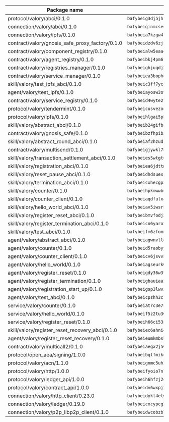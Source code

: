| Package name                                                  | Package hash                                                  |
| ------------------------------------------------------------- | ------------------------------------------------------------- |
| protocol/valory/abci/0.1.0                                    | `bafybeig3dj5jhsowlvg3t73kgobf6xn4nka7rkttakdb2gwsg5bp7rt7q4` |
| connection/valory/abci/0.1.0                                  | `bafybeiginmcsegj6tqsgilh7ypgdugyhcbfireh3a55sy4nbup2an72noe` |
| connection/valory/ipfs/0.1.0                                  | `bafybeia7kzgw4tmkl6k2vjbnss4egvhcf4fmt7cnmpjjjbjogz2bu2j3fu` |
| contract/valory/gnosis_safe_proxy_factory/0.1.0               | `bafybeidzdv6zjst5likperhuqdzsb4yix6ey5ir45nwdcquw3asuqmqdlu` |
| contract/valory/component_registry/0.1.0                      | `bafybeialw5eaa4v54s7i3sjsuy6d5k624quhxhziqntwq5hnz4g646sb7m` |
| contract/valory/agent_registry/0.1.0                          | `bafybeibkj4pm6ziqh2fl3xfsjiou4ibnxlipmvmqhgvc7xwpnaddbtxzli` |
| contract/valory/registries_manager/0.1.0                      | `bafybeighjuqdj2oq6tqckf7j3mqtighe7lpaahh7qt3sqxtbtjlur4tmj4` |
| contract/valory/service_manager/0.1.0                         | `bafybeiea3bophgb6ikqvpd7lzyluthlhoazbbrknvfncu4j7wbubfsrjeu` |
| skill/valory/test_ipfs_abci/0.1.0                             | `bafybeic3ff7yccx5r7zcugqvc7ffius5mtppkuuoqmdndtebmktntdy6w4` |
| agent/valory/test_ipfs/0.1.0                                  | `bafybeiayosw3ovl2vjney3lyrbcywylezactzjbowakeappsz272jtoqdy` |
| contract/valory/service_registry/0.1.0                        | `bafybeid4wyte27tanmeiyzkjfvtvf5yyjngdsvsqvve5bzxwtzjoioubgi` |
| protocol/valory/tendermint/0.1.0                              | `bafybeicusvezoqlmyt6iqomcbwaz3xkhk2qf3d56q5zprmj3xdxfy64k54` |
| protocol/valory/ipfs/0.1.0                                    | `bafybeihlgai5pbmkb6mjhvgy4gkql5uvpwvxbpdowczgz4ovxat6vajrq4` |
| skill/valory/abstract_abci/0.1.0                              | `bafybeib24gifbnji533mzdqaq3jyqil6ybgxd22nckporpevrnhqmy3idq` |
| contract/valory/gnosis_safe/0.1.0                             | `bafybeibzfhpib5fw3wady6dhq5bfgo37o437bi4s3hthbvvit7byvbalg4` |
| skill/valory/abstract_round_abci/0.1.0                        | `bafybeiaf2hzudrqm2eswuq5e7exutot3jfhniisfnba7k26krtueizbmxy` |
| contract/valory/multisend/0.1.0                               | `bafybeigjywkl7hydjsrkogob3xebj2ifhqwmfhhxoeyrndzhhxi5u6amey` |
| skill/valory/transaction_settlement_abci/0.1.0                | `bafybeies5wtgt66o2habe3qiytcqj2gsqtiyn533dp6tr5cqii7dtpawgu` |
| skill/valory/registration_abci/0.1.0                          | `bafybeiea6jdttmqtzd4m2v33d6yytib25bef6ca7t7ja2n3zdjsltckafy` |
| skill/valory/reset_pause_abci/0.1.0                           | `bafybeidhdsuexskog6w23ytu3f5a3mumvexqgv5mb3y3mdwzdm4tfzlhne` |
| skill/valory/termination_abci/0.1.0                           | `bafybeicxhecgp5corggdmjhf3rfb653k6jbhfblbte3tccqtgdrp6mn7my` |
| skill/valory/counter/0.1.0                                    | `bafybeihpkmwwbqamjxfppf7g6z3cxlagw2fli4cufegabxlx26rblmcosy` |
| skill/valory/counter_client/0.1.0                             | `bafybeiaqdfulxamdshw7fykfkqvkpvjb5bnmhv7ffrjiwdi4ktiulklx6q` |
| skill/valory/hello_world_abci/0.1.0                           | `bafybeiav5iwsrhgohlx7npkhyn27f2dcensw2tenfw3ci2hxi7m4qrqy4i` |
| skill/valory/register_reset_abci/0.1.0                        | `bafybeibmvfodj2svg6uwywsiznugqbj2jwfa3axtv4iwucn5lg3xkhqafq` |
| skill/valory/register_termination_abci/0.1.0                  | `bafybeicn6yaro2sovvqnos75utq5t43eqqiv4ng3olcdqxm4egh4odjnoa` |
| skill/valory/test_abci/0.1.0                                  | `bafybeifm6zfomqbbvzqpc26hiz6pjpgfav2ar73isaqthipmp4s56upzgi` |
| agent/valory/abstract_abci/0.1.0                              | `bafybeiagwnvllol6a33uz6k3ss72k57nkdbald4wkdtttc4ovjlki2kt2u` |
| agent/valory/counter/0.1.0                                    | `bafybeid5raobyyer765lknoe4v3vxgrofd6chgt52xeyp2teajnowoqs5i` |
| agent/valory/counter_client/0.1.0                             | `bafybeicv6jsvvhvtzizko7eewukcfkg3is5dzn47l5ylgvdo4dzjof5inu` |
| agent/valory/hello_world/0.1.0                                | `bafybeiagseurkw4mu7ybpzzcmadysjfufrw7ivnmtcr5oxtemim7u2xoqq` |
| agent/valory/register_reset/0.1.0                             | `bafybeigdy36w3vimtmrcwl5zafkkbwmrvrnexlz5hi6kzcy2putcmmz6py` |
| agent/valory/register_termination/0.1.0                       | `bafybeigbauiaa5vrstnraufjphyjfetbovy2i7x26kwnp3jdfdlso7viry` |
| agent/valory/registration_start_up/0.1.0                      | `bafybeigsp3lwv3cmhyilygfdcdit6zqstmsxkvufzorqjkp3pdjk6ewgm4` |
| agent/valory/test_abci/0.1.0                                  | `bafybeicpzhh3crrpqyrfw2a3fefjw2uszbwmge4duuyqjjya3dg76uoe3u` |
| service/valory/counter/0.1.0                                  | `bafybeiatrc3e7ulhtvzdbpoyvp4snkbggkk757nabfvhzv4jfgpxs2fzty` |
| service/valory/hello_world/0.1.0                              | `bafybeif5z2tu3wwltb526ur74o5plsd7jwb7kj4ihgtb4qomidyabiitwa` |
| service/valory/register_reset/0.1.0                           | `bafybeih66ci53ns5yqpbl75ulup5xtbg2jb3gwrndidm5z2gyx67w5jo2m` |
| skill/valory/register_reset_recovery_abci/0.1.0               | `bafybeiec6ahni4npqbbanehconvemzcuhtor3pvkxisretirvjd7y6fl4y` |
| agent/valory/register_reset_recovery/0.1.0                    | `bafybeieumkmbsh7ahok55meqtw4g5ha3w5wb3kbkx5tzl7jy2tqihawonm` |
| contract/valory/multicall2/0.1.0                              | `bafybeiaegx2j5w6le2fhvzmx7stzujuezqfvicvnyqebtipivkek2cgh7m` |
| protocol/open_aea/signing/1.0.0                               | `bafybeibqlfmikg5hk4phzak6gqzhpkt6akckx7xppbp53mvwt6r73h7tk4` |
| protocol/valory/acn/1.1.0                                     | `bafybeignmc5uh3vgpuckljcj2tgg7hdqyytkm6m5b6v6mxtazdcvubibva` |
| protocol/valory/http/1.0.0                                    | `bafybeifyoio7nlh5zzyn5yz7krkou56l22to3cwg7gw5v5o3vxwklibhty` |
| protocol/valory/ledger_api/1.0.0                              | `bafybeih6hfzj2obw5oajnt6ng6355edgvi5ngoaub44vpuszqoplfvyaom` |
| protocol/valory/contract_api/1.0.0                            | `bafybeidv6wxpjyb2sdyibnmmum45et4zcla6tl63bnol6ztyoqvpl4spmy` |
| connection/valory/http_client/0.23.0                          | `bafybeidykl4elwbcjkqn32wt5h4h7tlpeqovrcq3c5bcplt6nhpznhgczi` |
| connection/valory/ledger/0.19.0                               | `bafybeicxcypcg2lxmtktbmuhqcyluzmasfsdeljyk2pvaabzc3h2jmcsui` |
| connection/valory/p2p_libp2p_client/0.1.0                     | `bafybeidwcobzb7ut3efegoedad7jfckvt2n6prcmd4g7xnkm6hp6aafrva` |
